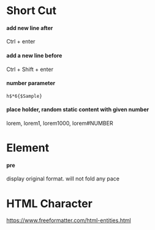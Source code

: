 # Short Cut

#### add new line after
Ctrl + enter       
#### add a new line before
Ctrl + Shift + enter
#### number parameter
```
h$*6{$Sample}
```
#### place holder, random static content with given number 
lorem, lorem1, lorem1000, lorem#NUMBER


# Element

#### pre 
display original format. will not fold any pace

# HTML Character 
https://www.freeformatter.com/html-entities.html


